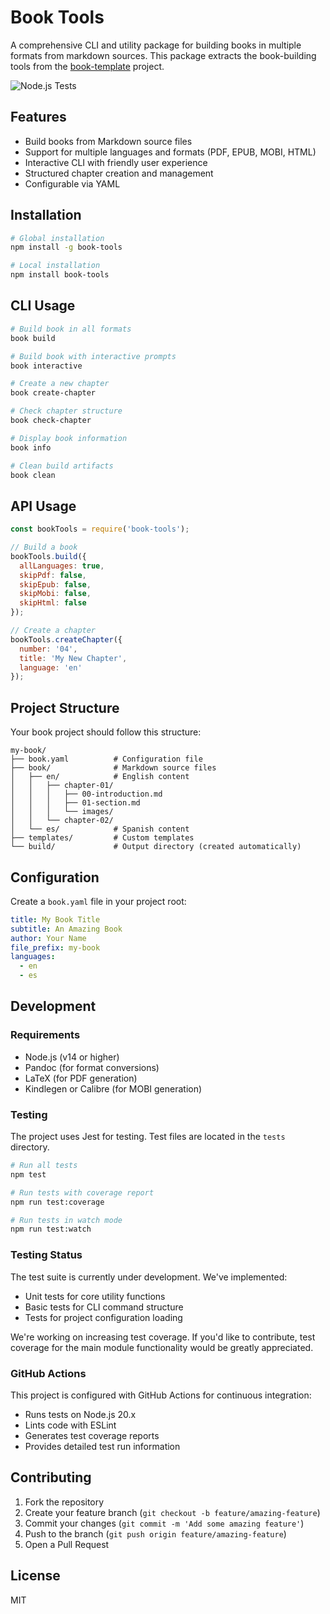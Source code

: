 # Book Tools

A comprehensive CLI and utility package for building books in multiple formats from markdown sources. This package extracts the book-building tools from the [book-template](https://github.com/iksnae/book-template) project.

![Node.js Tests](https://github.com/iksnae/book-tools/workflows/Node.js%20Tests/badge.svg)

## Features

- Build books from Markdown source files
- Support for multiple languages and formats (PDF, EPUB, MOBI, HTML)
- Interactive CLI with friendly user experience
- Structured chapter creation and management
- Configurable via YAML

## Installation

```bash
# Global installation
npm install -g book-tools

# Local installation
npm install book-tools
```

## CLI Usage

```bash
# Build book in all formats
book build

# Build book with interactive prompts
book interactive

# Create a new chapter
book create-chapter

# Check chapter structure
book check-chapter

# Display book information
book info

# Clean build artifacts
book clean
```

## API Usage

```javascript
const bookTools = require('book-tools');

// Build a book
bookTools.build({
  allLanguages: true,
  skipPdf: false,
  skipEpub: false,
  skipMobi: false,
  skipHtml: false
});

// Create a chapter
bookTools.createChapter({
  number: '04',
  title: 'My New Chapter',
  language: 'en'
});
```

## Project Structure

Your book project should follow this structure:

```
my-book/
├── book.yaml          # Configuration file
├── book/              # Markdown source files
│   ├── en/            # English content
│   │   ├── chapter-01/
│   │   │   ├── 00-introduction.md
│   │   │   ├── 01-section.md
│   │   │   └── images/
│   │   └── chapter-02/
│   └── es/            # Spanish content
├── templates/         # Custom templates
└── build/             # Output directory (created automatically)
```

## Configuration

Create a `book.yaml` file in your project root:

```yaml
title: My Book Title
subtitle: An Amazing Book
author: Your Name
file_prefix: my-book
languages:
  - en
  - es
```

## Development

### Requirements

- Node.js (v14 or higher)
- Pandoc (for format conversions)
- LaTeX (for PDF generation)
- Kindlegen or Calibre (for MOBI generation)

### Testing

The project uses Jest for testing. Test files are located in the `tests` directory.

```bash
# Run all tests
npm test

# Run tests with coverage report
npm run test:coverage

# Run tests in watch mode
npm run test:watch
```

### Testing Status

The test suite is currently under development. We've implemented:

- Unit tests for core utility functions
- Basic tests for CLI command structure
- Tests for project configuration loading

We're working on increasing test coverage. If you'd like to contribute, test coverage for the main module functionality would be greatly appreciated.

### GitHub Actions

This project is configured with GitHub Actions for continuous integration:

- Runs tests on Node.js 20.x
- Lints code with ESLint
- Generates test coverage reports
- Provides detailed test run information

## Contributing

1. Fork the repository
2. Create your feature branch (`git checkout -b feature/amazing-feature`)
3. Commit your changes (`git commit -m 'Add some amazing feature'`)
4. Push to the branch (`git push origin feature/amazing-feature`)
5. Open a Pull Request

## License

MIT